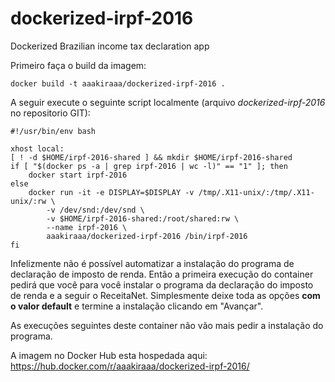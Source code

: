 # dockerized-irpf-2016
Dockerized Brazilian income tax declaration app

Primeiro faça o build da imagem:

    docker build -t aaakiraaa/dockerized-irpf-2016 .

A seguir execute o seguinte script localmente (arquivo *dockerized-irpf-2016* no repositorio GIT):

    #!/usr/bin/env bash
    
    xhost local:
    [ ! -d $HOME/irpf-2016-shared ] && mkdir $HOME/irpf-2016-shared
    if [ "$(docker ps -a | grep irpf-2016 | wc -l)" == "1" ]; then
        docker start irpf-2016
    else
        docker run -it -e DISPLAY=$DISPLAY -v /tmp/.X11-unix/:/tmp/.X11-unix/:rw \
            -v /dev/snd:/dev/snd \
            -v $HOME/irpf-2016-shared:/root/shared:rw \
            --name irpf-2016 \
            aaakiraaa/dockerized-irpf-2016 /bin/irpf-2016
    fi

Infelizmente não é possível automatizar a instalação do programa de declaração de imposto de renda. Então a primeira execução do container pedirá que você para você instalar o programa da declaração do imposto de renda e a seguir o ReceitaNet. Simplesmente deixe toda as opções **com o valor default** e termine a instalação clicando em "Avançar".

As execuções seguintes deste container não vão mais pedir a instalação do programa.

A imagem no Docker Hub esta hospedada aqui: https://hub.docker.com/r/aaakiraaa/dockerized-irpf-2016/

